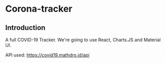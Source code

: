 # Corona-tracker

## Introduction

A full COVID-19 Tracker. We're going to use React, Charts.JS and Material UI.

API used: https://covid19.mathdro.id/api
